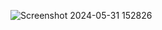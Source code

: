 ![Screenshot 2024-05-31 152826](https://github.com/AndreazzaRiccardo/java-uml-academy/assets/136316597/453b6299-1c11-4142-8c24-9f7049e483a1)
